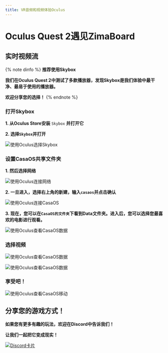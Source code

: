 ```yaml
---
title: VR音频和视频体验Oculus
---
```

# Oculus Quest 2遇见ZimaBoard

## 实时视频流

{% note dinfo %}
**推荐使用Skybox**

**我们在Oculus Quest 2中测试了多款播放器，发现Skybox是我们体验中最干净、最易于使用的播放器。**

**欢迎分享您的选择！**
{% endnote %}

### 打开Skybox

**1. 从Oculus Store安装** `Skybox` **并打开它**

**2. 选择`Skybox`并打开**

![使用Oculus选择Skybox](/images/Basic-functions-of-dedicated-systems/oculus-select-skybox.png)

### 设置CasaOS共享文件夹

**1. 然后选择网络**

![使用Oculus连接网络](/images/Basic-functions-of-dedicated-systems/oculus-select-network.png)

**2. 一旦进入，选择右上角的新建，输入`casaos`并点击确认**

![使用Oculus连接CasaOS](/images/Basic-functions-of-dedicated-systems/oculus-creat-casa.png)

**3. 现在，您可以在`CasaOS的文件夹`下看到Data文件夹。进入后，您可以选择您最喜欢的电影进行观看。**

![使用Oculus查看CasaOS数据](/images/Basic-functions-of-dedicated-systems/oculus-see-casa-data.png)

### 选择视频

![使用Oculus查看CasaOS数据](/images/Basic-functions-of-dedicated-systems/oculus-see-casa-data-media.png)

![使用Oculus查看CasaOS数据](/images/Basic-functions-of-dedicated-systems/oculus-see-casa-data-media-movies.png)

### 享受吧！

![使用Oculus查看CasaOS移动](/images/Basic-functions-of-dedicated-systems/oculus-see-move.png)
## 分享您的游戏方式！

**如果您有更多有趣的玩法，欢迎在Discord中告诉我们！**

**让我们一起把它变成现实！**

[![Discord卡片](https://discordapp.com/api/guilds/884667213326463016/widget.png?style=banner2)](https://discord.gg/knqAbbBbeX)